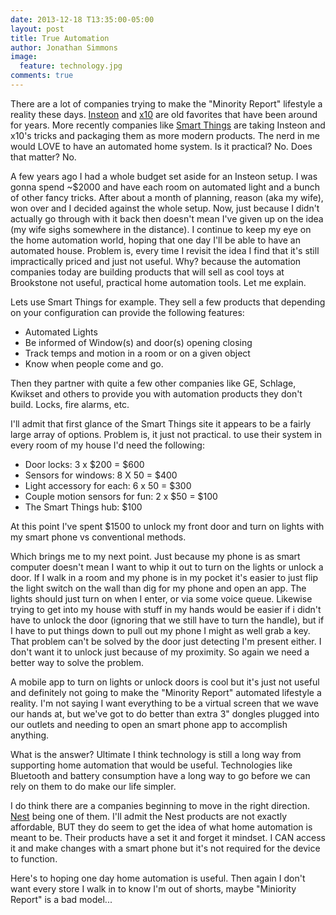 ```yaml
---
date: 2013-12-18 T13:35:00-05:00
layout: post
title: True Automation
author: Jonathan Simmons
image:
  feature: technology.jpg
comments: true
---
```


There are a lot of companies trying to make the "Minority Report" lifestyle a reality these days. [Insteon](http://www.insteon.com) and [x10](http://www.x10.com/) are old favorites that have been around for years. More recently companies like [Smart Things](http://smartthings.com) are taking Insteon and x10's tricks and packaging them as more modern products. The nerd in me would LOVE to have an automated home system. Is it practical? No. Does that matter? No.

A few years ago I had a whole budget set aside for an Insteon setup. I was gonna spend ~$2000 and have each room on automated light and a bunch of other fancy tricks. After about a month of planning, reason (aka my wife), won over and I decided against the whole setup. Now, just because I didn't actually go through with it back then doesn't mean I've given up on the idea (my wife sighs somewhere in the distance). I continue to keep my eye on the home automation world, hoping that one day I'll be able to have an automated house. Problem is, every time I revisit the idea I find that it's still impractically priced and just not useful. Why? because the automation companies today are building products that will sell as cool toys at Brookstone not useful, practical home automation tools. Let me explain.

Lets use Smart Things for example. They sell a few products that depending on your configuration can provide the following features:

* Automated Lights
* Be informed of Window(s) and door(s) opening closing
* Track temps and motion in a room or on  a given object
* Know when people come and go.

Then they partner with quite a few other companies like GE, Schlage, Kwikset and others to provide you with automation products they don't build. Locks, fire alarms, etc.

I'll admit that first glance of the Smart Things site it appears to be a fairly large array of options. Problem is, it just not practical. to use their system in every room of my house I'd need the following:

* Door locks: 3 x $200 = $600
* Sensors for windows: 8 X 50 = $400
* Light accessory for each: 6 x 50 = $300
* Couple motion sensors for fun: 2 x $50 = $100
* The Smart Things hub: $100

At this point I've spent $1500 to unlock my front door and turn on lights with my smart phone vs conventional methods.

Which brings me to my next point. Just because my phone is as smart computer doesn't mean I want to whip it out to turn on the lights or unlock a door. If I walk in a room and my phone is in my pocket it's easier to just flip the light switch on the wall than dig for my phone and open an app. The lights should just turn on when I enter, or via some voice queue. Likewise trying to get into my house with stuff in my hands would be easier if i didn't have to unlock the door (ignoring that we still have to turn the handle), but if I have to put things down to pull out my phone I might as well grab a key. That problem can't be solved by the door just detecting I'm present either. I don't want it to unlock just because of my proximity. So again we need a better way to solve the problem.

A mobile app to turn on lights or unlock doors is cool but it's just not useful and definitely not going to make the "Minority Report" automated lifestyle a reality. I'm not saying I want everything to be a virtual screen that we wave our hands at, but we've got to do better than extra 3" dongles plugged into our outlets and needing to open an smart phone app to accomplish anything.


What is the answer?
Ultimate I think technology is still a long way from supporting home automation that would be useful. Technologies like Bluetooth and battery consumption have a long way to go before we can rely on them to do make our life simpler.

I do think there are a companies beginning to move in the right direction. [Nest](http://nest.com) being one of them. I'll admit the Nest products are not exactly affordable, BUT they do seem to get the idea of what home automation is meant to be. Their products have a set it and forget it mindset. I CAN access it and make changes with a smart phone but it's not required for the device to function.

Here's to hoping one day home automation is useful. Then again I don't want every store I walk in to know I'm out of shorts, maybe "Miniority Report" is a bad model...


